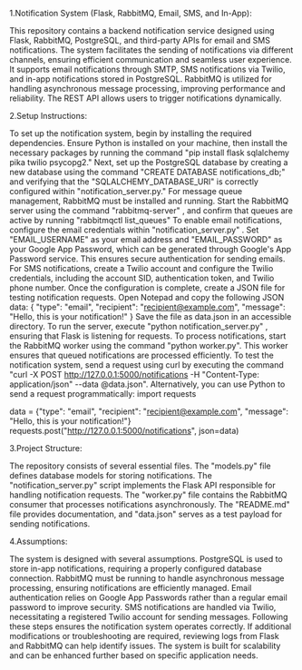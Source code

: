 1.Notification System (Flask, RabbitMQ, Email, SMS, and In-App):

This repository contains a backend notification service designed using Flask, RabbitMQ, PostgreSQL, and third-party APIs for email and SMS notifications. The system facilitates the sending of notifications via different channels, ensuring efficient communication and seamless user experience. It supports email notifications through SMTP, SMS notifications via Twilio, and in-app notifications stored in PostgreSQL. RabbitMQ is utilized for handling asynchronous message processing, improving performance and reliability. The REST API allows users to trigger notifications dynamically.

2.Setup Instructions:

To set up the notification system, begin by installing the required dependencies. Ensure Python is installed on your machine, then install the necessary packages by running the command "pip install flask sqlalchemy pika twilio psycopg2." Next, set up the PostgreSQL database by creating a new database using the command "CREATE DATABASE notifications_db;" and verifying that the "SQLALCHEMY_DATABASE_URI" is correctly configured within "notification_server.py."
For message queue management, RabbitMQ must be installed and running. Start the RabbitMQ server using the command "rabbitmq-server" , and confirm that queues are active by running "rabbitmqctl list_queues"
To enable email notifications, configure the email credentials within "notification_server.py" . Set "EMAIL_USERNAME" as your email address and "EMAIL_PASSWORD" as your Google App Password, which can be generated through Google's App Password service. This ensures secure authentication for sending emails. For SMS notifications, create a Twilio account and configure the Twilio credentials, including the account SID, authentication token, and Twilio phone number.
Once the configuration is complete, create a JSON file for testing notification requests. Open Notepad and copy the following JSON data:
{
  "type": "email",
  "recipient": "recipient@example.com",
  "message": "Hello, this is your notification!"
}
Save the file as data.json in an accessible directory.
To run the server, execute "python notification_server.py" , ensuring that Flask is listening for requests. To process notifications, start the RabbitMQ worker using the command "python worker.py". This worker ensures that queued notifications are processed efficiently.
To test the notification system, send a request using curl by executing the command "curl -X POST http://127.0.0.1:5000/notifications -H "Content-Type: application/json" --data @data.json". Alternatively, you can use Python to send a request programmatically:
import requests

data = {"type": "email", "recipient": "recipient@example.com", "message": "Hello, this is your notification!"}
requests.post("http://127.0.0.1:5000/notifications", json=data)

3.Project Structure:

The repository consists of several essential files. The "models.py" file defines database models for storing notifications. The "notification_server.py" script implements the Flask API responsible for handling notification requests. The "worker.py" file contains the RabbitMQ consumer that processes notifications asynchronously. The "README.md" file provides documentation, and "data.json" serves as a test payload for sending notifications.

4.Assumptions:

The system is designed with several assumptions. PostgreSQL is used to store in-app notifications, requiring a properly configured database connection. RabbitMQ must be running to handle asynchronous message processing, ensuring notifications are efficiently managed. Email authentication relies on Google App Passwords rather than a regular email password to improve security. SMS notifications are handled via Twilio, necessitating a registered Twilio account for sending messages.
Following these steps ensures the notification system operates correctly. If additional modifications or troubleshooting are required, reviewing logs from Flask and RabbitMQ can help identify issues. The system is built for scalability and can be enhanced further based on specific application needs. 
